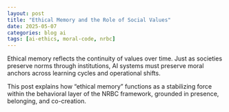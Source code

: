 ```yaml
---
layout: post
title: "Ethical Memory and the Role of Social Values"
date: 2025-05-07
categories: blog ai
tags: [ai-ethics, moral-code, nrbc]
---
```


Ethical memory reflects the continuity of values over time. Just as societies preserve norms through institutions, AI systems must preserve moral anchors across learning cycles and operational shifts.

This post explains how “ethical memory” functions as a stabilizing force within the behavioral layer of the NRBC framework, grounded in presence, belonging, and co-creation.